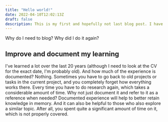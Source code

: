 ```yaml
---
title: "Hello world!"
date: 2022-04-10T12:02:13Z
draft: false
description: This is my first and hopefully not last blog post. I have already started blogging several times, and it usually ended with a few posts. I have more blogging start-ups than blog posts. I hope this case will be an exception, and I will keep records for a long time.
---
```


Why do I need to blog? Why did I do it again?

## Improve and document my learning

I've learned a lot over the last 20 years (although I need to look at the CV for the exact date, I'm probably old). And how much of the experience is documented? Nothing. Sometimes you have to go back to old projects or tasks in the current project, and you completely forget how everything works there. Every time you have to do research again, which takes a considerable amount of time. Why not just document it and refer to it as a reference when needed? Documented experience will help to better retain knowledge in memory. And it can also be helpful to those who also explore a similar topic. After all, you spent quite a significant amount of time on it, which is not properly covered.